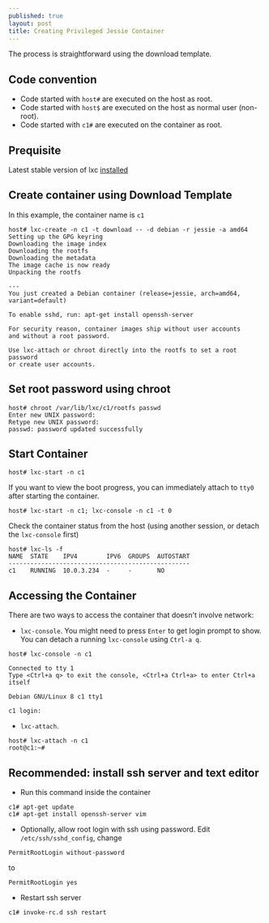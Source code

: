 ```yaml
---
published: true
layout: post
title: Creating Privileged Jessie Container
---
```


The process is straightforward using the download template.

## Code convention

- Code started with ``host#`` are executed on the host as root. 
- Code started with ``host$`` are executed on the host as normal user (non-root). 
- Code started with ``c1#`` are executed on the container as root. 

## Prequisite

Latest stable version of lxc [installed](/installation.html)

## Create container using Download Template

In this example, the container name is ``c1``

```
host# lxc-create -n c1 -t download -- -d debian -r jessie -a amd64
Setting up the GPG keyring
Downloading the image index
Downloading the rootfs
Downloading the metadata
The image cache is now ready
Unpacking the rootfs

---
You just created a Debian container (release=jessie, arch=amd64, variant=default)

To enable sshd, run: apt-get install openssh-server

For security reason, container images ship without user accounts
and without a root password.

Use lxc-attach or chroot directly into the rootfs to set a root password
or create user accounts.
```

## Set root password using chroot

```
host# chroot /var/lib/lxc/c1/rootfs passwd
Enter new UNIX password:
Retype new UNIX password:
passwd: password updated successfully
```

## Start Container

```
host# lxc-start -n c1
```

If you want to view the boot progress, you can immediately attach to ``tty0`` after starting the container. 

```
host# lxc-start -n c1; lxc-console -n c1 -t 0
```

Check the container status from the host (using another session, or detach the ``lxc-console`` first)

```
host# lxc-ls -f
NAME  STATE    IPV4        IPV6  GROUPS  AUTOSTART
--------------------------------------------------
c1    RUNNING  10.0.3.234  -     -       NO
```

## Accessing the Container

There are two ways to access the container that doesn't involve network:

- ``lxc-console``. You might need to press ``Enter`` to get login prompt to show. You can detach a running ``lxc-console`` using ``Ctrl-a q``. 

```
host# lxc-console -n c1

Connected to tty 1
Type <Ctrl+a q> to exit the console, <Ctrl+a Ctrl+a> to enter Ctrl+a itself

Debian GNU/Linux 8 c1 tty1

c1 login:
```

- ``lxc-attach``. 

```
host# lxc-attach -n c1
root@c1:~#
```

## Recommended: install ssh server and text editor

- Run this command inside the container

```
c1# apt-get update
c1# apt-get install openssh-server vim
```

- Optionally, allow root login with ssh using password. Edit ``/etc/ssh/sshd_config``, change

```
PermitRootLogin without-password
```

to

```
PermitRootLogin yes
```

- Restart ssh server

```
c1# invoke-rc.d ssh restart
```
